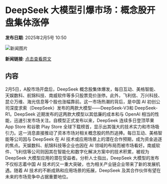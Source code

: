 # DeepSeek 大模型引爆市场：概念股开盘集体涨停

**发布日期**: 2025年2月5号 10:50

![新闻图片](https://pic.chinaz.com/picmap/202005221631321587_2.jpg)

**新闻链接**: [点击查看原文](https://www.aibase.com/zh/news/15066)

## 内容

2月5日，A股市场开盘后，DeepSeek 概念股集体爆发，每日互动、美格智能、天娱数科、航锦科技、南威软件等多只股票竞价涨停。此外，飞利信、万兴科技、昆仑万维、海光信息等个股也涨幅靠前。这一市场热潮的背后，是中国 AI 初创公司深度求索（DeepSeek）发布的两款大模型——DeepSeek-V3和 DeepSeek-R1。DeepSeek 近期发布的这两款大模型以其低廉的成本和与 OpenAI 相当的性能，迅速引发市场关注。自模型正式发布以来，DeepSeek 连续多日登顶苹果 App Store 和谷歌 Play Store 全球下载榜首，显示出其强大的技术实力和市场吸引力。这一消息直接推动了资本市场对相关概念股的热烈追捧。每日互动、美格智能等公司因与 DeepSeek 在 AI 技术或应用场景上的潜在合作预期，成为资金追逐的焦点。天娱数科、航锦科技等企业也因在 AI 领域的布局而被市场看好。南威软件、飞利信等公司则因其在智能化和数字化解决方案中的技术积累，被视为 DeepSeek 大模型应用的潜在受益者。分析人士指出，DeepSeek 大模型的发布不仅标志着中国 AI 技术的又一重大突破，也为相关产业链企业带来了新的发展机遇。随着 AI 技术的不断成熟和应用场景的拓展，DeepSeek 及其合作伙伴有望在未来的市场竞争中占据重要地位。
